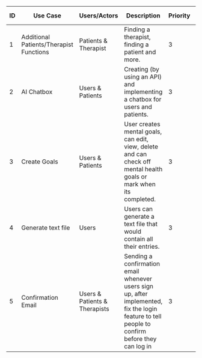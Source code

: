 | ID  | Use Case  | Users/Actors | Description | Priority | Team Member |
|---|---|---|---|---|---|
| 1 | Additional Patients/Therapist Functions | Patients & Therapist | Finding a therapist, finding a patient and more. | 3 | Grace |
| 2 | AI Chatbox | Users & Patients | Creating (by using an API) and implementing a chatbox for users and patients. | 3 | Yin |
| 3 | Create Goals | Users & Patients | User creates mental goals, can edit, view, delete and can check off mental health goals or mark when its completed. | 3 | Dilpreet |
| 4 | Generate text file | Users | Users can generate a text file that would contain all their entries. | 3 | Karandeep Singh |
| 5 | Confirmation Email | Users & Patients & Therapists | Sending a confirmation email whenever users sign up, after implemented, fix the login feature to tell people to confirm before they can log in | 3 | Sabrina |